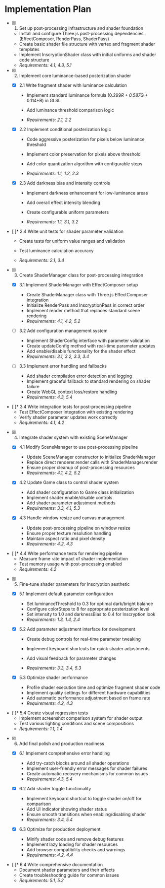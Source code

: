 # Implementation Plan

- [x] 1. Set up post-processing infrastructure and shader foundation
  - Install and configure Three.js post-processing dependencies (EffectComposer, RenderPass, ShaderPass)
  - Create basic shader file structure with vertex and fragment shader templates
  - Implement InscryptionShader class with initial uniforms and shader code structure
  - _Requirements: 4.1, 4.3, 5.1_

- [x] 2. Implement core luminance-based posterization shader
  - [x] 2.1 Write fragment shader with luminance calculation
    - Implement standard luminance formula (0.299*R + 0.587*G + 0.114\*B) in GLSL

    - Add luminance threshold comparison logic
    - _Requirements: 2.1, 2.2_

  - [x] 2.2 Implement conditional posterization logic
    - Code aggressive posterization for pixels below luminance threshold

    - Implement color preservation for pixels above threshold
    - Add color quantization algorithm with configurable steps
    - _Requirements: 1.1, 1.2, 2.3_

  - [x] 2.3 Add darkness bias and intensity controls
    - Implement darkness enhancement for low-luminance areas
    - Add overall effect intensity blending
    - Create configurable uniform parameters

    - _Requirements: 1.1, 3.1, 3.2_

- [ ]\* 2.4 Write unit tests for shader parameter validation
  - Create tests for uniform value ranges and validation

  - Test luminance calculation accuracy
  - _Requirements: 2.1, 3.4_

- [x] 3. Create ShaderManager class for post-processing integration
  - [x] 3.1 Implement ShaderManager with EffectComposer setup
    - Create ShaderManager class with Three.js EffectComposer integration
    - Initialize RenderPass and InscryptionPass in correct order
    - Implement render method that replaces standard scene rendering
    - _Requirements: 4.1, 4.2, 5.2_

  - [ ] 3.2 Add configuration management system
    - Implement ShaderConfig interface with parameter validation
    - Create updateConfig method with real-time parameter updates
    - Add enable/disable functionality for the shader effect
    - _Requirements: 3.1, 3.2, 3.3, 3.4_

  - [ ] 3.3 Implement error handling and fallbacks
    - Add shader compilation error detection and logging
    - Implement graceful fallback to standard rendering on shader failure
    - Create WebGL context loss/restore handling
    - _Requirements: 4.3, 5.4_

- [ ]\* 3.4 Write integration tests for post-processing pipeline
  - Test EffectComposer integration with existing rendering
  - Verify shader parameter updates work correctly
  - _Requirements: 4.1, 4.2_

- [x] 4. Integrate shader system with existing SceneManager
  - [x] 4.1 Modify SceneManager to use post-processing pipeline
    - Update SceneManager constructor to initialize ShaderManager
    - Replace direct renderer.render calls with ShaderManager.render
    - Ensure proper cleanup of post-processing resources
    - _Requirements: 4.1, 4.2, 5.2_

  - [x] 4.2 Update Game class to control shader system
    - Add shader configuration to Game class initialization
    - Implement shader enable/disable controls
    - Add shader parameter adjustment methods
    - _Requirements: 3.3, 4.1, 5.3_

  - [x] 4.3 Handle window resize and canvas management
    - Update post-processing pipeline on window resize
    - Ensure proper texture resolution handling
    - Maintain aspect ratio and pixel density
    - _Requirements: 4.2, 4.3_

- [ ]\* 4.4 Write performance tests for rendering pipeline
  - Measure frame rate impact of shader implementation
  - Test memory usage with post-processing enabled
  - _Requirements: 4.2_

- [x] 5. Fine-tune shader parameters for Inscryption aesthetic
  - [x] 5.1 Implement default parameter configuration
    - Set luminanceThreshold to 0.3 for optimal dark/bright balance
    - Configure colorSteps to 8 for appropriate posterization level
    - Set intensity to 1.0 and darknessBias to 0.4 for Inscryption look
    - _Requirements: 1.3, 1.4, 2.4_

  - [x] 5.2 Add parameter adjustment interface for development
    - Create debug controls for real-time parameter tweaking

    - Implement keyboard shortcuts for quick shader adjustments
    - Add visual feedback for parameter changes
    - _Requirements: 3.3, 3.4, 5.3_

  - [x] 5.3 Optimize shader performance
    - Profile shader execution time and optimize fragment shader code
    - Implement quality settings for different hardware capabilities
    - Add automatic performance adjustment based on frame rate
    - _Requirements: 4.2, 4.3_

- [ ]\* 5.4 Create visual regression tests
  - Implement screenshot comparison system for shader output
  - Test various lighting conditions and scene compositions
  - _Requirements: 1.1, 1.4_

- [x] 6. Add final polish and production readiness

  - [x] 6.1 Implement comprehensive error handling
    - Add try-catch blocks around all shader operations
    - Implement user-friendly error messages for shader failures
    - Create automatic recovery mechanisms for common issues
    - _Requirements: 4.3, 5.4_

  - [x] 6.2 Add shader toggle functionality
    - Implement keyboard shortcut to toggle shader on/off for comparison
    - Add UI indicator showing shader status
    - Ensure smooth transitions when enabling/disabling shader
    - _Requirements: 3.4, 5.4_

  - [x] 6.3 Optimize for production deployment
    - Minify shader code and remove debug features
    - Implement lazy loading for shader resources
    - Add browser compatibility checks and warnings
    - _Requirements: 4.2, 4.4_

- [ ]\* 6.4 Write comprehensive documentation
  - Document shader parameters and their effects
  - Create troubleshooting guide for common issues
  - _Requirements: 5.1, 5.2_
